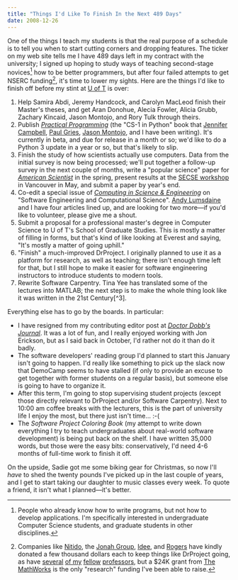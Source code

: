 ```yaml
---
title: "Things I'd Like To Finish In the Next 489 Days"
date: 2008-12-26
---
```

One of the things I teach my students is that the real purpose of a schedule is to tell you when to start cutting corners and dropping features. The ticker on my web site tells me I have 489 days left in my contract with the university; I signed up hoping to study ways of teaching second-stage novices[^1] how to be better programmers, but after four failed attempts to get NSERC funding[^2], it's time to lower my sights. Here are the things I'd like to finish off before my stint at <a href="http://www.cs.toronto.edu">U of T</a> is over:
<ol>
  <li>Help Samira Abdi, Jeremy Handcock, and Carolyn MacLeod finish their Master's theses, and get Aran Donohue, Alecia Fowler, Alicia Grubb, Zachary Kincaid, Jason Montojo, and Rory Tulk through theirs.</li>
  <li>Publish <a href="http://pragprog.com/titles/gwpy/practical-programming"><em>Practical Programming</em></a> (the "CS-1 in Python" book that <a href="http://www.cs.toronto.edu/~campbell">Jennifer Campbell</a>, <a href="http://www.cs.toronto.edu/~pgries">Paul Gries</a>, <a href="http://www.jaysnothere.com/blog/">Jason Montojo</a>, and I have been writing). It's currently in beta, and due for release in a month or so; we'd like to do a Python 3 update in a year or so, but that's likely to slip.</li>
  <li>Finish the study of how scientists actually use computers. Data from the initial survey is now being processed; we'll put together a follow-up survey in the next couple of months, write a "popular science" paper for <a href="http://www.amsci.org"><em>American Scientist</em></a> in the spring, present results at the <a href="http://www.cs.ua.edu/~SECSE09/">SECSE workshop</a> in Vancouver in May, and submit a paper by year's end.</li>
  <li>Co-edit a special issue of <a href="http://cise.aip.org/"><em>Computing in Science &amp; Engineering</em></a> on "Software Engineering and Computational Science". <a href="http://www.cs.indiana.edu/~lums">Andy Lumsdaine</a> and I have four articles lined up, and are looking for two more—if you'd like to volunteer, please give me a shout.</li>
  <li>Submit a proposal for a professional master's degree in Computer Science to U of T's School of Graduate Studies. This is mostly a matter of filling in forms, but that's kind of like looking at Everest and saying, "It's mostly a matter of going uphill."</li>
  <li>"Finish" a much-improved DrProject.  I originally planned to use it as a platform for research, as well as teaching; there isn't enough time left for that, but I still hope to make it easier for software engineering instructors to introduce students to modern tools.</li>
  <li>Rewrite Software Carpentry.  Tina Yee has translated some of the lectures into MATLAB; the next step is to make the whole thing look like it was written in the 21st Century[^3].</li>
</ol>
Everything else has to go by the boards. In particular:
<ul>
  <li>I have resigned from my contributing editor post at <a href="http://www.ddj.com"><em>Doctor Dobb's Journal</em></a>. It was a lot of fun, and I really enjoyed working with Jon Erickson, but as I said back in October, I'd rather not do it than do it badly.</li>
  <li>The software developers' reading group I'd planned to start this January isn't going to happen. I'd really like something to pick up the slack now that DemoCamp seems to have stalled (if only to provide an excuse to get together with former students on a regular basis), but someone else is going to have to organize it.</li>
  <li>After this term, I'm going to stop supervising student projects (except those directly relevant to DrProject and/or Software Carpentry). Next to 10:00 am coffee breaks with the lecturers, this is the part of university life I enjoy the most, but there just isn't time… :-(</li>
  <li>The <em>Software Project Coloring Book</em> (my attempt to write down everything I try to teach undergraduates about real-world software development) is being put back on the shelf. I have written 35,000 words, but those were the easy bits: conservatively, I'd need 4-6 months of full-time work to finish it off.</li>
</ul>
On the upside, Sadie got me some biking gear for Christmas, so now I'll <em>have</em> to shed the twenty pounds I've picked up in the last couple of years, and I get to start taking our daughter to music classes every week. To quote a friend, it isn't what I planned—it's better.

[^1]: People who already know how to write programs, but not how to develop applications. I'm specifically interested in undergraduate Computer Science students, and graduate students in other disciplines.

[^2]: Companies like <a href="http://www.nitido.com">Nitido</a>, the <a href="http://www.jonahgroup.com">Jonah Group</a>, <a href="http://www.ideeinc.com">Idee</a>, and <a href="http://www.rogers.com">Rogers</a> have kindly donated a few thousand dollars each to keep things like DrProject going, as have  <a href="http://www.dgp.toronto.edu/~ravin/">several</a> <a href="http://www.cs.toronto.edu/~sme">of my</a> <a href="http://www3.fis.utoronto.ca/~yu/">fellow</a> <a href="http://www.cs.toronto.edu/~lilien/">professors</a>,  but a $24K grant from <a href="http://www.mathworks.com">The MathWorks</a> is the only "research" funding I've been able to raise.

[^3]: As I said yesterday, I'm looking for a mentor in the Toronto area who can show me how to do this.
